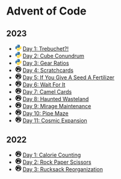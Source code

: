 # Advent of Code

## 2023

- <img src="res/lang-python.svg" width="16" /> [Day 1: Trebuchet?!](2023/src/day_01)
- <img src="res/lang-python.svg" width="16" /> [Day 2: Cube Conundrum](2023/src/day_02)
- <img src="res/lang-python.svg" width="16" /> [Day 3: Gear Ratios](2023/src/day_03)
- <img src="res/lang-rust.svg" width="16" /> [Day 4: Scratchcards](2023/src/day_04)
- <img src="res/lang-rust.svg" width="16" /> [Day 5: If You Give A Seed A Fertilizer](2023/src/day_05)
- <img src="res/lang-rust.svg" width="16" /> [Day 6: Wait For It](2023/src/day_06)
- <img src="res/lang-rust.svg" width="16" /> [Day 7: Camel Cards](2023/src/day_07)
- <img src="res/lang-rust.svg" width="16" /> [Day 8: Haunted Wasteland](2023/src/day_08)
- <img src="res/lang-rust.svg" width="16" /> [Day 9: Mirage Maintenance](2023/src/day_09)
- <img src="res/lang-rust.svg" width="16" /> [Day 10: Pipe Maze](2023/src/day_10)
- <img src="res/lang-rust.svg" width="16" /> [Day 11: Cosmic Expansion](2023/src/day_11)

## 2022

- <img src="res/lang-rust.svg" width="16" /> [Day 1: Calorie Counting](2022/src/day_01)
- <img src="res/lang-rust.svg" width="16" /> [Day 2: Rock Paper Scissors](2022/src/day_02)
- <img src="res/lang-rust.svg" width="16" /> [Day 3: Rucksack Reorganization](2022/src/day_03)
